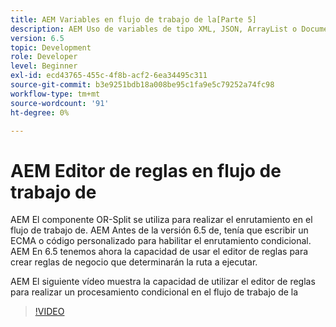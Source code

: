 ```yaml
---
title: AEM Variables en flujo de trabajo de la[Parte 5]
description: AEM Uso de variables de tipo XML, JSON, ArrayList o Document en un flujo de trabajo de
version: 6.5
topic: Development
role: Developer
level: Beginner
exl-id: ecd43765-455c-4f8b-acf2-6ea34495c311
source-git-commit: b3e9251bdb18a008be95c1fa9e5c79252a74fc98
workflow-type: tm+mt
source-wordcount: '91'
ht-degree: 0%

---
```


# AEM Editor de reglas en flujo de trabajo de

AEM El componente OR-Split se utiliza para realizar el enrutamiento en el flujo de trabajo de. AEM Antes de la versión 6.5 de, tenía que escribir un ECMA o código personalizado para habilitar el enrutamiento condicional. AEM En 6.5 tenemos ahora la capacidad de usar el editor de reglas para crear reglas de negocio que determinarán la ruta a ejecutar.

AEM El siguiente vídeo muestra la capacidad de utilizar el editor de reglas para realizar un procesamiento condicional en el flujo de trabajo de la

>[!VIDEO](https://video.tv.adobe.com/v/26362?quality=12&learn=on)
